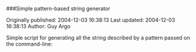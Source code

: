 ###Simple pattern-based string generator

Originally published: 2004-12-03 16:38:13
Last updated: 2004-12-03 16:38:13
Author: Guy Argo

Simple script for generating all the string described by a pattern passed on the command-line: